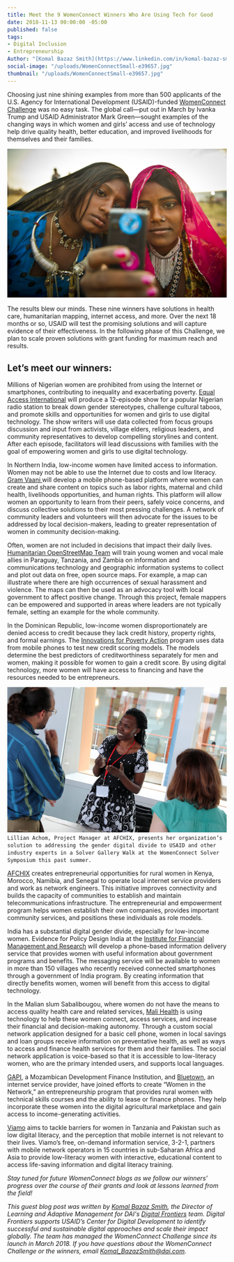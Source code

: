 ```yaml
---
title: Meet the 9 WomenConnect Winners Who Are Using Tech for Good
date: 2018-11-13 00:00:00 -05:00
published: false
tags:
- Digital Inclusion
- Entrepreneurship
Author: "[Komal Bazaz Smith](https://www.linkedin.com/in/komal-bazaz-smith-3a56b5/)"
social-image: "/uploads/WomenConnectSmall-e39657.jpg"
thumbnail: "/uploads/WomenConnectSmall-e39657.jpg"
---
```


Choosing just nine shining examples from more than 500 applicants of the U.S. Agency for International Development (USAID)-funded [WomenConnect Challenge](https://www.usaid.gov/wcc) was no easy task. The global call—put out in March by Ivanka Trump and USAID Administrator Mark Green—sought examples of the changing ways in which women and girls’ access and use of technology help drive quality health, better education, and improved livelihoods for themselves and their families.

![8223644611_82458aa076_o.jpg](/uploads/8223644611_82458aa076_o.jpg)

<!--more-->

The results blew our minds. These nine winners have solutions in health care, humanitarian mapping, internet access, and more. Over the next 18 months or so, USAID will test the promising solutions and will capture evidence of their effectiveness. In the following phase of this Challenge, we plan to scale proven solutions with grant funding for maximum reach and results.

## Let’s meet our winners:

Millions of Nigerian women are prohibited from using the Internet or smartphones, contributing to inequality and exacerbating poverty. [Equal Access International](http://www.equalaccess.org/) will produce a 12-episode show for a popular Nigerian radio station to break down gender stereotypes, challenge cultural taboos, and promote skills and opportunities for women and girls to use digital technology. The show writers will use data collected from focus groups discussion and input from activists, village elders, religious leaders, and community representatives to develop compelling storylines and content. After each episode, facilitators will lead discussions with families with the goal of empowering women and girls to use digital technology.

In Northern India, low-income women have limited access to information. Women may not be able to use the Internet due to costs and low literacy. [Gram Vaani ](ttp://www.gramvaani.org/) will develop a mobile phone-based platform where women can create and share content on topics such as labor rights, maternal and child health, livelihoods opportunities, and human rights. This platform will allow women an opportunity to learn from their peers, safely voice concerns, and discuss collective solutions to their most pressing challenges. A network of community leaders and volunteers will then advocate for the issues to be addressed by local decision-makers, leading to greater representation of women in community decision-making.

Often, women are not included in decisions that impact their daily lives. [Humanitarian OpenStreetMap Team](https://www.hotosm.org/) will train young women and vocal male allies in Paraguay, Tanzania, and Zambia on information and communications technology and geographic information systems to collect and plot out data on free, open source maps. For example, a map can illustrate where there are high occurrences of sexual harassment and violence. The maps can then be used as an advocacy tool with local government to affect positive change. Through this project, female mappers can be empowered and supported in areas where leaders are not typically female, setting an example for the whole community.

In the Dominican Republic, low-income women disproportionately are denied access to credit because they lack credit history, property rights, and formal earnings. The [Innovations for Poverty Action](https://www.poverty-action.org/) program uses data  from mobile phones to test new credit scoring models. The models determine the best predictors of creditworthiness separately for men and women, making it possible for women to gain a credit score. By using digital technology, more women will have access to financing and have the resources needed to be entrepreneurs.

![komal blog.png](/uploads/komal%20blog.png)`Lillian Achom, Project Manager at AFCHIX, presents her organization’s solution to addressing the gender digital divide to USAID and other industry experts in a Solver Gallery Walk at the WomenConnect Solver Symposium this past summer.`

[AFCHIX](http://www.afchix.org/) creates entrepreneurial opportunities for rural women in Kenya, Morocco, Namibia, and Senegal to operate local internet service providers and work as network engineers. This initiative improves connectivity and builds the capacity of communities to establish and maintain telecommunications infrastructure. The entrepreneurial and empowerment program helps women establish their own companies, provides important community services, and positions these individuals as role models.

India has a substantial digital gender divide, especially for low-income women. Evidence for Policy Design India at the [Institute for Financial Management and Research](http://ifmr.ac.in/) will develop a phone-based information delivery service that provides women with useful information about government programs and benefits.  The messaging service will be available to women in more than 150 villages who recently received connected smartphones through a government of India program. By creating information that directly benefits women, women will benefit from this access to digital technology.

In the Malian slum Sabalibougou, where women do not have the means to access quality health care and related services, [Mali Health](https://www.malihealth.org/) is using technology to help these women connect, access services, and increase their financial and decision-making autonomy. Through a custom social network application designed for a basic cell phone, women in local savings and loan groups receive information on preventative health, as well as ways to access and finance health services for them and their families. The social network application is voice-based so that it is accessible to low-literacy women, who are the primary intended users, and supports local languages.

[GAPI](http://gapi.co.mz/), a Mozambican Development Finance Institution, and [Bluetown](https://bluetown.com/), an internet service provider, have joined efforts to create “Women in the Network,” an entrepreneurship program that provides rural women with technical skills courses and the ability to lease or finance phones. They help incorporate these women into the digital agricultural marketplace and gain access to income-generating activities.

[Viamo](https://viamo.io/) aims to tackle barriers for women in Tanzania and Pakistan such as low digital literacy, and the perception that mobile internet is not relevant to their lives. Viamo’s free, on-demand information service, 3-2-1, partners with mobile network operators in 15 countries in sub-Saharan Africa and Asia to provide low-literacy women with interactive, educational content to access life-saving information and digital literacy training.

*Stay tuned for future WomenConnect blogs as we follow our winners’ progress over the course of their grants and look at lessons learned from the field!*

*This guest blog post was written by [Komal Bazaz Smith](https://www.linkedin.com/in/komal-bazaz-smith-3a56b5/), the Director of Learning and Adaptive Management for DAI's [Digital Frontiers](https://www.dai.com/our-work/projects/worldwide-digital-frontiers-df) team. Digital Frontiers supports USAID’s Center for Digital Development to identify successful and sustainable digital approaches and scale their impact globally. The team has managed the WomenConnect Challenge since its launch in March 2018.  If you have questions about the WomenConnect Challenge or the winners, email Komal_BazazSmith@dai.com.*